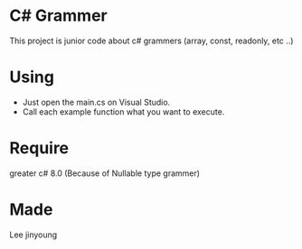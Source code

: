 # C# Grammer
This project is junior code about c# grammers (array, const, readonly, etc ..)
# Using
- Just open the main.cs on Visual Studio.
- Call each example function what you want to execute.

# Require
greater c# 8.0 (Because of Nullable type grammer)

# Made
Lee jinyoung
